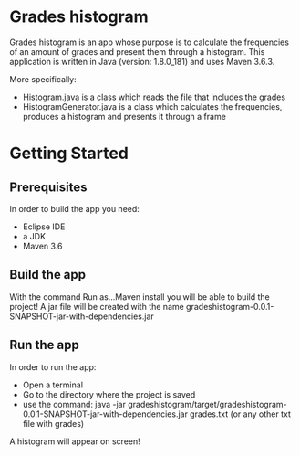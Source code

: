 # Grades histogram

Grades histogram is an app whose purpose is to calculate the frequencies of an amount of grades and present them through a histogram.
This application is written in Java (version: 1.8.0_181) and uses Maven 3.6.3. 

More specifically:
- Histogram.java is a class which reads the file that includes the grades 
- HistogramGenerator.java is a class which calculates the frequencies, produces a histogram and presents it through a frame

# Getting Started #

## Prerequisites ##

In order to build the app you need:
- Eclipse IDE
- a JDK
- Maven 3.6 

## Build the app ##

With the command Run as...Maven install you will be able to build the project!
 A jar file will be created with the name gradeshistogram-0.0.1-SNAPSHOT-jar-with-dependencies.jar
 
 ## Run the app ##

In order to run the app:
- Open a terminal
- Go to the directory where the project is saved
- use the command: java -jar gradeshistogram/target/gradeshistogram-0.0.1-SNAPSHOT-jar-with-dependencies.jar grades.txt (or any other txt file with grades)

A histogram will appear on screen!

